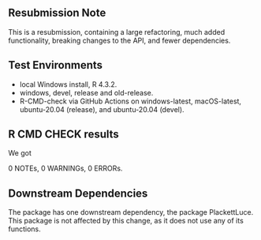## Resubmission Note

This is a resubmission, containing a large refactoring, much added functionality,
breaking changes to the API, and fewer dependencies.


## Test Environments
* local Windows install, R 4.3.2.
* windows, devel, release and old-release.
* R-CMD-check via GitHub Actions on windows-latest, macOS-latest, ubuntu-20.04 (release), and ubuntu-20.04 (devel).

## R CMD CHECK results

We got 

0 NOTEs, 0 WARNINGs, 0 ERRORs.


## Downstream Dependencies
The package has one downstream dependency, the package PlackettLuce. This package is not affected by this change, as it does not use any of its functions.
